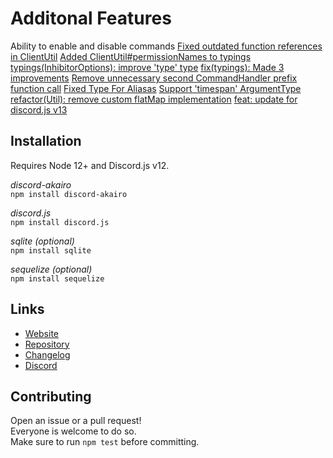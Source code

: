 # Additonal Features
Ability to enable and disable commands
[Fixed outdated function references in ClientUtil](https://github.com/discord-akairo/discord-akairo/pull/202)
[Added ClientUtil#permissionNames to typings](https://github.com/discord-akairo/discord-akairo/pull/188)
[typings(InhibitorOptions): improve 'type' type](https://github.com/discord-akairo/discord-akairo/pull/186)
[fix(typings): Made 3 improvements](https://github.com/discord-akairo/discord-akairo/pull/182)
[Remove unnecessary second CommandHandler prefix function call](https://github.com/discord-akairo/discord-akairo/pull/177)
[Fixed Type For Aliasas](https://github.com/discord-akairo/discord-akairo/pull/172)
[Support 'timespan' ArgumentType](https://github.com/discord-akairo/discord-akairo/pull/163)
[refactor(Util): remove custom flatMap implementation](https://github.com/discord-akairo/discord-akairo/pull/118)
[feat: update for discord.js v13](https://github.com/discord-akairo/discord-akairo/pull/179)

## Installation

Requires Node 12+ and Discord.js v12.  

*discord-akairo*  
`npm install discord-akairo`

*discord.js*  
`npm install discord.js`

*sqlite (optional)*  
`npm install sqlite`

*sequelize (optional)*  
`npm install sequelize`

## Links

- [Website](https://discord-akairo.github.io)
- [Repository](https://github.com/discord-akairo/discord-akairo)  
- [Changelog](https://github.com/discord-akairo/discord-akairo/releases)
- [Discord](https://discord.gg/arTauDY)  

## Contributing

Open an issue or a pull request!  
Everyone is welcome to do so.  
Make sure to run `npm test` before committing.  
